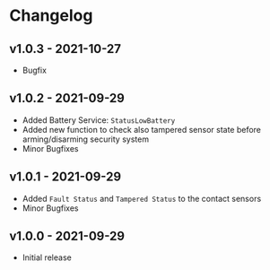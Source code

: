 # Changelog

## v1.0.3 - 2021-10-27

- Bugfix

## v1.0.2 - 2021-09-29

- Added Battery Service: `StatusLowBattery`
- Added new function to check also tampered sensor state before arming/disarming security system
- Minor Bugfixes
  
## v1.0.1 - 2021-09-29

- Added `Fault Status` and `Tampered Status` to the contact sensors
- Minor Bugfixes

## v1.0.0 - 2021-09-29

- Initial release